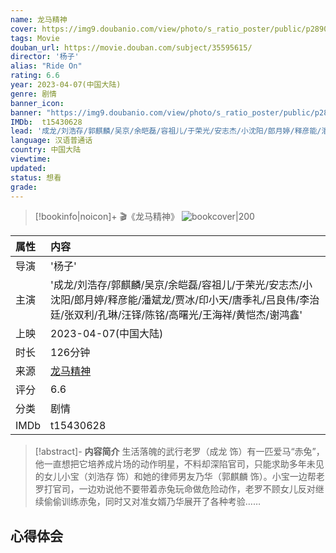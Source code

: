 ```yaml
---
name: 龙马精神
cover: https://img9.doubanio.com/view/photo/s_ratio_poster/public/p2890322824.jpg
tags: Movie
douban_url: https://movie.douban.com/subject/35595615/
director: '杨子'
alias: "Ride On"
rating: 6.6
year: 2023-04-07(中国大陆)
genre: 剧情
banner_icon: 
banner: "https://img9.doubanio.com/view/photo/s_ratio_poster/public/p2890322824.jpg"
IMDb:  t15430628
lead: '成龙/刘浩存/郭麒麟/吴京/余皑磊/容祖儿/于荣光/安志杰/小沈阳/郎月婷/释彦能/潘斌龙/贾冰/印小天/唐季礼/吕良伟/李治廷/张双利/孔琳/汪铎/陈铭/高曙光/王海祥/黄恺杰/谢鸿鑫' 
language: 汉语普通话 
country: 中国大陆 
viewtime:
updated: 
status: 想看
grade: 
---
```

> [!bookinfo|noicon]+ 🎬《龙马精神》
> ![bookcover|200](https://img9.doubanio.com/view/photo/s_ratio_poster/public/p2890322824.jpg)
>
| 属性 | 内容                                       |
|:---- |:------------------------------------------ |
| 导演 | '杨子'                         |
| 主演 | '成龙/刘浩存/郭麒麟/吴京/余皑磊/容祖儿/于荣光/安志杰/小沈阳/郎月婷/释彦能/潘斌龙/贾冰/印小天/唐季礼/吕良伟/李治廷/张双利/孔琳/汪铎/陈铭/高曙光/王海祥/黄恺杰/谢鸿鑫'                             |
| 上映 | 2023-04-07(中国大陆)                             |
| 时长 | 126分钟                   |
| 来源 | [龙马精神](https://movie.douban.com/subject/35595615/) |
| 评分 | 6.6                           |
| 分类 | 剧情                            |
| IMDb | t15430628                             | 

> [!abstract]- **内容简介**
>  生活落魄的武行老罗（成龙 饰）有一匹爱马“赤兔”，他一直想把它培养成片场的动作明星，不料却深陷官司，只能求助多年未见的女儿小宝（刘浩存 饰）和她的律师男友乃华（郭麒麟 饰）。小宝一边帮老罗打官司，一边劝说他不要带着赤兔玩命做危险动作，老罗不顾女儿反对继续偷偷训练赤兔，同时又对准女婿乃华展开了各种考验……
>  
## 心得体会
